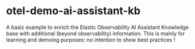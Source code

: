 # otel-demo-ai-assistant-kb
A basic example to enrich the Elastic Observability AI Assistant Knowledge base with additional (beyond observability) information. This is mainly for learning and demoing purposes: no intention to show best practices !
